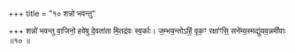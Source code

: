 +++
title = "१० शन्नो भवन्तु"

+++
शन्नो॑ भवन्तु वा॒जिनो॒ हवे॑षु दे॒वता॑ता मि॒तद्र॑वः स्व॒र्काः। ज॒म्भय॒न्तोऽहिं॒ वृक॒ꣳ रक्षा॑ꣳसि॒ सने॑म्य॒स्मद्यु॑यव॒न्नमी॑वाः ॥१० ॥